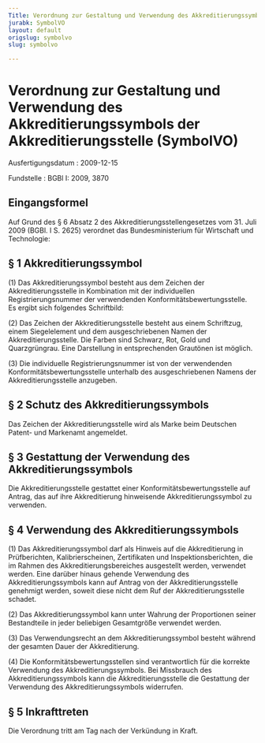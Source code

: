```yaml
---
Title: Verordnung zur Gestaltung und Verwendung des Akkreditierungssymbols der Akkreditierungsstelle
jurabk: SymbolVO
layout: default
origslug: symbolvo
slug: symbolvo

---
```


# Verordnung zur Gestaltung und Verwendung des Akkreditierungssymbols der Akkreditierungsstelle (SymbolVO)

Ausfertigungsdatum
:   2009-12-15

Fundstelle
:   BGBl I: 2009, 3870


## Eingangsformel

Auf Grund des § 6 Absatz 2 des Akkreditierungsstellengesetzes vom 31. Juli 2009 (BGBl. I S. 2625) verordnet das Bundesministerium für Wirtschaft und Technologie:


## § 1 Akkreditierungssymbol

(1) Das Akkreditierungssymbol besteht aus dem Zeichen der Akkreditierungsstelle in Kombination mit der individuellen Registrierungsnummer der verwendenden Konformitätsbewertungsstelle. Es ergibt sich folgendes Schriftbild:

(2) Das Zeichen der Akkreditierungsstelle besteht aus einem Schriftzug, einem Siegelelement und dem ausgeschriebenen Namen der Akkreditierungsstelle. Die Farben sind Schwarz, Rot, Gold und Quarzgrüngrau. Eine Darstellung in entsprechenden Grautönen ist möglich.

(3) Die individuelle Registrierungsnummer ist von der verwendenden Konformitätsbewertungsstelle unterhalb des ausgeschriebenen Namens der Akkreditierungsstelle anzugeben.


## § 2 Schutz des Akkreditierungssymbols

Das Zeichen der Akkreditierungsstelle wird als Marke beim Deutschen Patent- und Markenamt angemeldet.


## § 3 Gestattung der Verwendung des Akkreditierungssymbols

Die Akkreditierungsstelle gestattet einer Konformitätsbewertungsstelle auf Antrag, das auf ihre Akkreditierung hinweisende Akkreditierungssymbol zu verwenden.


## § 4 Verwendung des Akkreditierungssymbols

(1) Das Akkreditierungssymbol darf als Hinweis auf die Akkreditierung in Prüfberichten, Kalibrierscheinen, Zertifikaten und Inspektionsberichten, die im Rahmen des Akkreditierungsbereiches ausgestellt werden, verwendet werden. Eine darüber hinaus gehende Verwendung des Akkreditierungssymbols kann auf Antrag von der Akkreditierungsstelle genehmigt werden, soweit diese nicht dem Ruf der Akkreditierungsstelle schadet.

(2) Das Akkreditierungssymbol kann unter Wahrung der Proportionen seiner Bestandteile in jeder beliebigen Gesamtgröße verwendet werden.

(3) Das Verwendungsrecht an dem Akkreditierungssymbol besteht während der gesamten Dauer der Akkreditierung.

(4) Die Konformitätsbewertungsstellen sind verantwortlich für die korrekte Verwendung des Akkreditierungssymbols. Bei Missbrauch des Akkreditierungssymbols kann die Akkreditierungsstelle die Gestattung der Verwendung des Akkreditierungssymbols widerrufen.


## § 5 Inkrafttreten

Die Verordnung tritt am Tag nach der Verkündung in Kraft.


